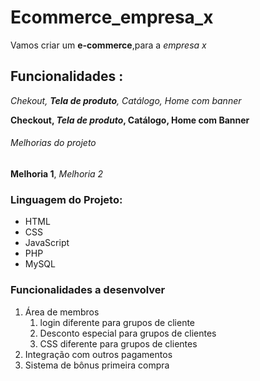 # Ecommerce_empresa_x

Vamos criar um **e-commerce**,para a *empresa x*

## Funcionalidades :

_Chekout, **Tela de produto**, Catálogo, Home com banner_

**Checkout, _Tela de produto_, Catálogo, Home com Banner**

###### Melhorias do projeto

__Melhoria 1__, _Melhoria 2_

### Linguagem do Projeto:

* HTML
* CSS
* JavaScript
* PHP
* MySQL

### Funcionalidades a desenvolver

1. Área de membros
    1. login diferente para grupos de cliente
    2. Desconto especial para grupos de clientes
    3. CSS diferente para grupos de clientes
2. Integração com outros pagamentos
3. Sistema de bônus primeira compra

